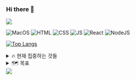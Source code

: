 ### Hi there 👋
<img src="https://capsule-render.vercel.app/api?type=waving&color=timeAuto&height=120&section=header&text=KASSID%20WORLD&fontSize=40" />

![MacOS](https://img.shields.io/badge/mac%20os-000000?style=for-the-badge&logo=apple&logoColor=white)
![HTML](https://img.shields.io/badge/HTML5-E34F26?style=for-the-badge&logo=html5&logoColor=white)
![CSS](https://img.shields.io/badge/CSS3-1572B6?style=for-the-badge&logo=css3&logoColor=white)
![JS](https://img.shields.io/badge/JavaScript-F7DF1E?style=for-the-badge&logo=JavaScript&logoColor=white)
![React](https://img.shields.io/badge/React-20232A?style=for-the-badge&logo=react&logoColor=61DAFB)
![NodeJS](https://img.shields.io/badge/Node.js-43853D?style=for-the-badge&logo=node.js&logoColor=white)


[![Top Langs](https://github-readme-stats.vercel.app/api/top-langs/?username=Bluishhot-Star)](https://github.com/anuraghazra/github-readme-stats)

<details>
<summary>
  🔥 현재 집중하는 것들
</summary>
  현재 웹 분야를 공부하는 것에 집중하고 있습니다. 그에 따라 JS를 활용한 다양한 프로젝트를 경험해보는 중입니다.
</details>
<details>
<summary>
  🗺️ 목표
</summary>
  저의 개발자로서의 목표는 가장 접근하기 쉬운 기술인 웹 기술을 활용해서 보다 더 많은 사람들에게 도움을 줄 수 있는 서비스를 만드는 것입니다. 단순히 공급자의 입장에서 제공하는 것이 아닌 사용자의 입장에서 생각한 진정한 서비스를 구현해보고 싶습니다.
</details>

<img src="https://capsule-render.vercel.app/api?type=waving&color=timeAuto&height=120&section=footer" />
<!--
**Bluishhot-Star/Bluishhot-Star** is a ✨ _special_ ✨ repository because its `README.md` (this file) appears on your GitHub profile.

Here are some ideas to get you started:

- 🔭 I’m currently working on ...
- 🌱 I’m currently learning ...
- 👯 I’m looking to collaborate on ...
- 🤔 I’m looking for help with ...
- 💬 Ask me about ...
- 📫 How to reach me: ...
- 😄 Pronouns: ...
- ⚡ Fun fact: ...
-->

